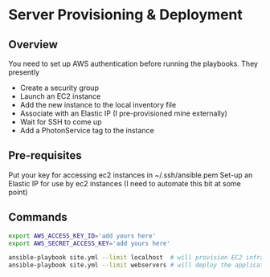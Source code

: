 # Server Provisioning & Deployment

## Overview

You need to set up AWS authentication before running the playbooks. They presently

- Create a security group
- Launch an EC2 instance
- Add the new instance to the local inventory file
- Associate with an Elastic IP (I pre-provisioned mine externally)
- Wait for SSH to come up
- Add a PhotonService tag to the instance
 
## Pre-requisites

Put your key for accessing ec2 instances in ~/.ssh/ansible.pem
Set-up an Elastic IP for use by ec2 instances (I need to automate this bit at some point)

## Commands 

```bash
export AWS_ACCESS_KEY_ID='add yours here'
export AWS_SECRET_ACCESS_KEY='add yours here'

ansible-playbook site.yml --limit localhost  # will provision EC2 infrastructure
ansible-playbook site.yml --limit webservers # will deploy the application
```
